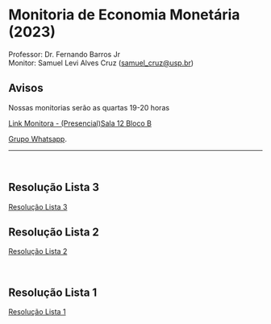 # Monitoria de Economia Monetária (2023)
Professor: Dr. Fernando Barros Jr
<br>
Monitor: Samuel Levi Alves Cruz (samuel_cruz@usp.br)
<br>

## Avisos

Nossas monitorias serão as quartas 19-20 horas

[Link Monitora - (Presencial)Sala 12 Bloco B](https://meet.google.com/zjq-nyff-bns)

[Grupo Whatsapp](https://chat.whatsapp.com/FuNmRDfmitk4CEOgoUGqLb).

---
<br>

## Resolução Lista 3
[Resolução Lista 3](https://github.com/samuelcruz4/Economia-Monetaria/files/12738196/Lista_3_Eco_Monetaria_Respostas.pdf)
<br>

## Resolução Lista 2
[Resolução Lista 2](https://github.com/samuelcruz4/Economia-Monetaria/files/12738196/Lista_2_Eco_Monetaria.1.pdf)


<br>

## Resolução Lista 1
[Resolução Lista 1](https://github.com/samuelcruz4/Economia-Monetaria/files/12539213/Resolucao.Lista.1.pdf)
